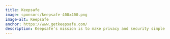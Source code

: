 ```yaml
---
title: Keepsafe
image: sponsors/keepsafe-400x400.png
image-alt: Keepsafe
anchor: https://www.getkeepsafe.com/
description: Keepsafe’s mission is to make privacy and security simple. We believe that everyone should have the same control of privacy in their digital life as they do in their physical life. We’re working on a family of products to make it easy for people to defend their private lives. With over 50 million users on our existing products—we’re just getting started. The iOS team at Keepsafe in Berlin is focused on building new apps to augment existing Photo Vault and AppLock products.
---
```





